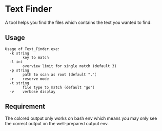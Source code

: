 # Text Finder
A tool helps you find the files which contains the text you wanted to find.

## Usage
```text
Usage of Text_Finder.exe:
  -k string
        key to match
  -l int
        overview limit for single match (default 3)
  -p string
        path to scan as root (default ".")
  -r    reserve mode
  -t string
        file type to match (default "go")
  -v    verbose display
```

## Requirement
The colored output only works on bash env which means you may only see the correct output on the well-prepared output env.